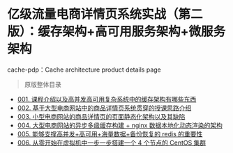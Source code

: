 # 亿级流量电商详情页系统实战（第二版）：缓存架构+高可用服务架构+微服务架构

cache-pdp：Cache architecture product details page

> 原版整体目录

- [001. 课程介绍以及高并发高可用复杂系统中的缓存架构有哪些东西](./001-introduce.md)
- [002. 基于大型电商网站中的商品详情页系统贯穿的授课思路介绍](./002.md)
- [003. 小型电商网站的商品详情页的页面静态化架构以及其缺陷](./003.md)
- [004. 大型电商网站的异步多级缓存构建 + nginx 数据本地化动态渲染的架构](./004.md)
- [005. 能够支撑高并发+高可用+海量数据+备份恢复的 redis 的重要性](./005.md)
- [006. 从零开始在虚拟机中一步一步搭建一个 4 个节点的 CentOS 集群](./006.md)
